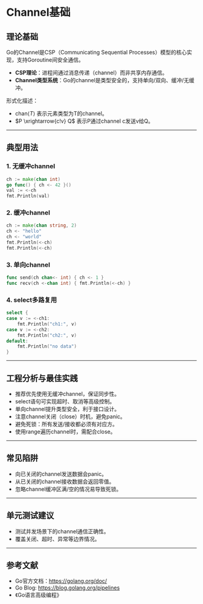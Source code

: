 # Channel基础

## 理论基础

Go的Channel是CSP（Communicating Sequential Processes）模型的核心实现，支持Goroutine间安全通信。

- **CSP理论**：进程间通过消息传递（channel）而非共享内存通信。
- **Channel类型系统**：Go的channel是类型安全的，支持单向/双向、缓冲/无缓冲。

形式化描述：

- $\text{chan}\langle T \rangle$ 表示元素类型为T的channel。
- $P \xrightarrow{c!v} Q$ 表示P通过channel c发送v给Q。

---

## 典型用法

### 1. 无缓冲channel

```go
ch := make(chan int)
go func() { ch <- 42 }()
val := <-ch
fmt.Println(val)
```

### 2. 缓冲channel

```go
ch := make(chan string, 2)
ch <- "hello"
ch <- "world"
fmt.Println(<-ch)
fmt.Println(<-ch)
```

### 3. 单向channel

```go
func send(ch chan<- int) { ch <- 1 }
func recv(ch <-chan int) { fmt.Println(<-ch) }
```

### 4. select多路复用

```go
select {
case v := <-ch1:
    fmt.Println("ch1:", v)
case v := <-ch2:
    fmt.Println("ch2:", v)
default:
    fmt.Println("no data")
}
```

---

## 工程分析与最佳实践

- 推荐优先使用无缓冲channel，保证同步性。
- select语句可实现超时、取消等高级控制。
- 单向channel提升类型安全，利于接口设计。
- 注意channel关闭（close）时机，避免panic。
- 避免死锁：所有发送/接收都必须有对应方。
- 使用range遍历channel时，需配合close。

---

## 常见陷阱

- 向已关闭的channel发送数据会panic。
- 从已关闭的channel接收数据会返回零值。
- 忽略channel缓冲区满/空的情况易导致死锁。

---

## 单元测试建议

- 测试并发场景下的channel通信正确性。
- 覆盖关闭、超时、异常等边界情况。

---

## 参考文献

- Go官方文档：<https://golang.org/doc/>
- Go Blog: <https://blog.golang.org/pipelines>
- 《Go语言高级编程》
